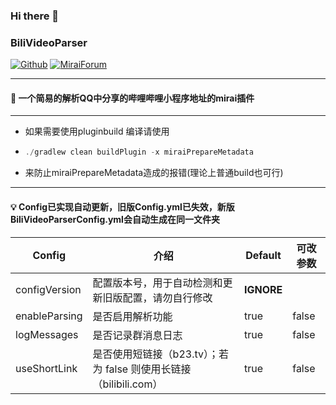 ### Hi there 👋
### BiliVideoParser

[![Github](https://img.shields.io/badge/-Github-000?style=flat&logo=Github&logoColor=white)](https://github.com/BestBcz)
[![MiraiForum](https://img.shields.io/badge/Forum-Mirai?style=flat-square&label=Mirai
)](https://mirai.mamoe.net/topic/2795/biliurl%E4%B8%80%E4%B8%AA%E7%AE%80%E5%8D%95%E7%9A%84%E8%A7%A3%E6%9E%90qq%E5%88%86%E4%BA%AB%E5%93%94%E5%93%A9%E5%93%94%E5%93%A9%E5%B0%8F%E7%A8%8B%E5%BA%8F%E8%A7%86%E9%A2%91%E5%9C%B0%E5%9D%80%E7%9A%84%E5%B0%8F%E6%8F%92%E4%BB%B6)

-------------------------
#### 🌱 一个简易的解析QQ中分享的哔哩哔哩小程序地址的mirai插件

-------------------------------------------------
- 如果需要使用pluginbuild 编译请使用
- ```javascript
  ./gradlew clean buildPlugin -x miraiPrepareMetadata
  ```
- 来防止miraiPrepareMetadata造成的报错(理论上普通build也可行)
-------------------------------------

#### 💡 Config已实现自动更新，旧版Config.yml已失效，新版BiliVideoParserConfig.yml会自动生成在同一文件夹
| Config        | 介绍                                              | Default    | 可改参数     |
|---------------|-------------------------------------------------|------------|----------|
| configVersion | 配置版本号，用于自动检测和更新旧版配置，请勿自行修改                      | **IGNORE** |  
| enableParsing | 是否启用解析功能                                        | true       | false    |         
| logMessages   | 是否记录群消息日志                                       | true       | false    |        
| useShortLink  | 是否使用短链接（b23.tv）；若为 false 则使用长链接（bilibili.com）   | true       | false    |


